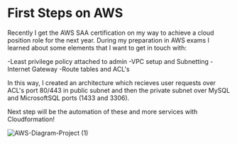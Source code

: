 # First Steps on AWS

Recently I get the AWS SAA certification on my way to achieve a cloud position role for the next year. During my preparation in AWS exams I learned about some
elements that I want to get in touch with:

-Least privilege policy attached to admin
-VPC setup and Subnetting
-Internet Gateway
-Route tables and ACL's
  
In this way, I created an architecture which recieves user requests over ACL's port 80/443 in public subnet and then the private subnet over MySQL and
MicrosoftSQL ports (1433 and 3306).

Next step will be the automation of these and more services with Cloudformation!



![AWS-Diagram-Project (1)](https://user-images.githubusercontent.com/88206475/203133983-5fbb8edf-5477-43ac-92f7-92d8e2c83d16.png)
